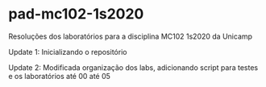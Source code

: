 # pad-mc102-1s2020
Resoluções dos laboratórios para a disciplina MC102 1s2020 da Unicamp

Update 1: Inicializando o repositório

Update 2: Modificada organização dos labs, adicionando script para testes e os laboratórios até 00 até 05
